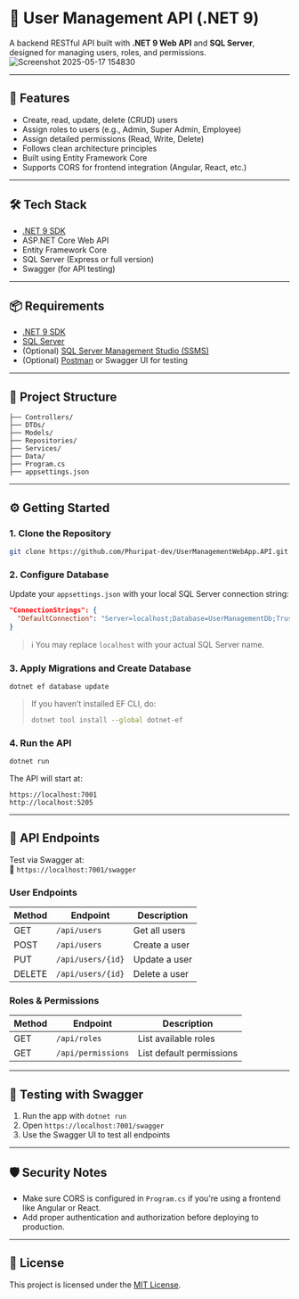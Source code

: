 # 🧠 User Management API (.NET 9)

A backend RESTful API built with **.NET 9 Web API** and **SQL Server**, designed for managing users, roles, and permissions.
![Screenshot 2025-05-17 154830](https://github.com/user-attachments/assets/dac074f8-05cc-4f16-954e-9febbb1460a0)

---

## 🚀 Features

- Create, read, update, delete (CRUD) users
- Assign roles to users (e.g., Admin, Super Admin, Employee)
- Assign detailed permissions (Read, Write, Delete)
- Follows clean architecture principles
- Built using Entity Framework Core
- Supports CORS for frontend integration (Angular, React, etc.)

---

## 🛠️ Tech Stack

- [.NET 9 SDK](https://dotnet.microsoft.com/en-us/download/dotnet/9.0)
- ASP.NET Core Web API
- Entity Framework Core
- SQL Server (Express or full version)
- Swagger (for API testing)

---

## 📦 Requirements

- [.NET 9 SDK](https://dotnet.microsoft.com/en-us/download/dotnet/9.0)
- [SQL Server](https://www.microsoft.com/en-us/sql-server/sql-server-downloads)
- (Optional) [SQL Server Management Studio (SSMS)](https://learn.microsoft.com/en-us/sql/ssms/download-sql-server-management-studio-ssms)
- (Optional) [Postman](https://www.postman.com/) or Swagger UI for testing

---

## 📁 Project Structure

```plaintext
├── Controllers/
├── DTOs/
├── Models/
├── Repositories/
├── Services/
├── Data/
├── Program.cs
├── appsettings.json
```

---

## ⚙️ Getting Started

### 1. Clone the Repository

```bash
git clone https://github.com/Phuripat-dev/UserManagementWebApp.API.git
```

### 2. Configure Database

Update your `appsettings.json` with your local SQL Server connection string:

```json
"ConnectionStrings": {
  "DefaultConnection": "Server=localhost;Database=UserManagementDb;Trusted_Connection=True;TrustServerCertificate=True;"
}
```

> ℹ️ You may replace `localhost` with your actual SQL Server name.

### 3. Apply Migrations and Create Database

```bash
dotnet ef database update
```

> If you haven’t installed EF CLI, do:
> ```bash
> dotnet tool install --global dotnet-ef
> ```

### 4. Run the API

```bash
dotnet run
```

The API will start at:

```http
https://localhost:7001
http://localhost:5205
```

---

## 🔌 API Endpoints

Test via Swagger at:  
📎 `https://localhost:7001/swagger`

### User Endpoints

| Method | Endpoint         | Description          |
|--------|------------------|----------------------|
| GET    | `/api/users`     | Get all users        |
| POST   | `/api/users`     | Create a user        |
| PUT    | `/api/users/{id}`| Update a user        |
| DELETE | `/api/users/{id}`| Delete a user        |

### Roles & Permissions

| Method | Endpoint           | Description              |
|--------|--------------------|--------------------------|
| GET    | `/api/roles`       | List available roles     |
| GET    | `/api/permissions` | List default permissions |

---

## 🧪 Testing with Swagger

1. Run the app with `dotnet run`
2. Open `https://localhost:7001/swagger`
3. Use the Swagger UI to test all endpoints

---

## 🛡️ Security Notes

- Make sure CORS is configured in `Program.cs` if you're using a frontend like Angular or React.
- Add proper authentication and authorization before deploying to production.

---

## 📃 License

This project is licensed under the [MIT License](LICENSE).
